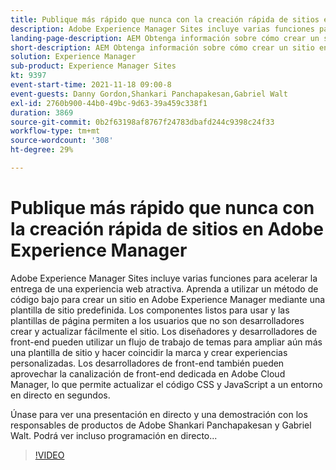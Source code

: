 ```yaml
---
title: Publique más rápido que nunca con la creación rápida de sitios en Adobe Experience Manager
description: Adobe Experience Manager Sites incluye varias funciones para acelerar la entrega de una experiencia web atractiva. Aprenda a utilizar un método de código bajo para crear un sitio en Adobe Experience Manager mediante una plantilla de sitio predefinida. Los componentes listos para usar y las plantillas de página permiten a los usuarios que no son desarrolladores crear y actualizar fácilmente el sitio. Los diseñadores y desarrolladores de front-end pueden utilizar un flujo de trabajo de temas para ampliar aún más una plantilla de sitio y hacer coincidir la marca y crear experiencias personalizadas. Los desarrolladores de front-end también pueden aprovechar la canalización de front-end dedicada en Adobe Cloud Manager, lo que permite actualizar el código CSS y JavaScript a un entorno en directo en segundos.
landing-page-description: AEM Obtenga información sobre cómo crear un sitio en mediante una plantilla de sitio predefinida, lo que permite a los usuarios que no son desarrolladores crear y actualizar fácilmente el sitio.
short-description: AEM Obtenga información sobre cómo crear un sitio en mediante una plantilla de sitio predefinida, lo que permite a los usuarios que no son desarrolladores crear y actualizar fácilmente el sitio.
solution: Experience Manager
sub-product: Experience Manager Sites
kt: 9397
event-start-time: 2021-11-18 09:00-8
event-guests: Danny Gordon,Shankari Panchapakesan,Gabriel Walt
exl-id: 2760b900-44b0-49bc-9d63-39a459c338f1
duration: 3869
source-git-commit: 0b2f63198af8767f24783dbafd244c9398c24f33
workflow-type: tm+mt
source-wordcount: '308'
ht-degree: 29%

---
```


# Publique más rápido que nunca con la creación rápida de sitios en Adobe Experience Manager

Adobe Experience Manager Sites incluye varias funciones para acelerar la entrega de una experiencia web atractiva. Aprenda a utilizar un método de código bajo para crear un sitio en Adobe Experience Manager mediante una plantilla de sitio predefinida. Los componentes listos para usar y las plantillas de página permiten a los usuarios que no son desarrolladores crear y actualizar fácilmente el sitio. Los diseñadores y desarrolladores de front-end pueden utilizar un flujo de trabajo de temas para ampliar aún más una plantilla de sitio y hacer coincidir la marca y crear experiencias personalizadas. Los desarrolladores de front-end también pueden aprovechar la canalización de front-end dedicada en Adobe Cloud Manager, lo que permite actualizar el código CSS y JavaScript a un entorno en directo en segundos.

Únase para ver una presentación en directo y una demostración con los responsables de productos de Adobe Shankari Panchapakesan y Gabriel Walt. Podrá ver incluso programación en directo...

>[!VIDEO](https://video.tv.adobe.com/v/338798/?quality=12&learn=on)

